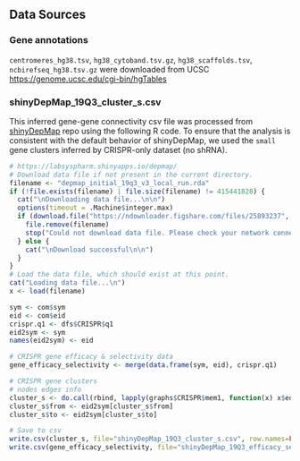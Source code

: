 ## Data Sources

### Gene annotations
`centromeres_hg38.tsv`, `hg38_cytoband.tsv.gz`, `hg38_scaffolds.tsv`, `ncbirefseq_hg38.tsv.gz` were downloaded from UCSC https://genome.ucsc.edu/cgi-bin/hgTables

### shinyDepMap_19Q3_cluster_s.csv
This inferred gene-gene connectivity csv file was processed from [shinyDepMap](https://github.com/kenichi-shimada/shinyDepMap) repo using the following R code. To ensure that the analysis is consistent with the default behavior of shinyDepMap, we used the `small` gene clusters inferred by CRISPR-only dataset (no shRNA).
```R
# https://labsyspharm.shinyapps.io/depmap/
# Download data file if not present in the current directory.
filename <- "depmap_initial_19q3_v3_local_run.rda"
if (!file.exists(filename) | file.size(filename) != 415441828) {
  cat("\nDownloading data file...\n\n")
  options(timeout = .Machine$integer.max)
  if (download.file("https://ndownloader.figshare.com/files/25893237", filename, mode = "wb")) {
    file.remove(filename)
    stop("Could not download data file. Please check your network connection and try again.")
  } else {
    cat("\nDownload successful\n\n")
  }
}
# Load the data file, which should exist at this point.
cat("Loading data file...\n")
x <- load(filename)

sym <- com$sym
eid <- com$eid
crispr.q1 <- dfs$CRISPR$q1
eid2sym <- sym
names(eid2sym) <- eid

# CRISPR gene efficacy & selectivity data
gene_efficacy_selectivity <- merge(data.frame(sym, eid), crispr.q1)

# CRISPR gene clusters
# nodes edges info
cluster_s <- do.call(rbind, lapply(graphs$CRISPR$mem1, function(x) x$edges))
cluster_s$from <- eid2sym[cluster_s$from]
cluster_s$to <- eid2sym[cluster_s$to]

# Save to csv
write.csv(cluster_s, file="shinyDepMap_19Q3_cluster_s.csv", row.names=FALSE)
write.csv(gene_efficacy_selectivity, file="shinyDepMap_19Q3_efficacy_selectivity.csv", row.names=FALSE)
```